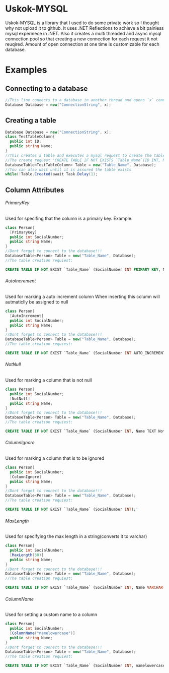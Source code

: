 # Uskok-MYSQL
Uskok-MYSQL is a library that I used to do some private work so I thought why not upload it to github.
It uses .NET Reflections to achieve a bit painless mysql experinece in .NET.
Also it creates a multi threaded and async mysql connection pool so that creating a new connection for each request it not reuqired.
Amount of open connection at one time is customizable for each database.
# Examples

## Connecting to a database

```cs
//This line connects to a database in another thread and opens `x` connections
Database Database = new("ConnectionString", x);
```

## Creating a table

```cs
Database Database = new("ConnectionString", x);
class TestTableColumn{
  public int ID;
  public string Name;
}
//This creates a table and executes a mysql request to create the table if it does not exist.
//The create request 'CREATE TABLE IF NOT EXISTS `Table_Name`(ID INT, Name TEXT);'
DatabaseTable<TestTableColumn> Table = new("Table_Name", Database);
//You can also wait until it is assured the table exists
while(!Table.Created)await Task.Delay(1);
```

## Column Attributes

###### PrimaryKey
Used for specifing that the column is a primary key.
Example:
```cs
class Person{
  [PrimaryKey]
  public int SocialNumber;
  public string Name;
}
//Dont forget to connect to the database!!!
DatabaseTable<Person> Table = new("Table_Name", Database);
//The table creation requiest:
```
```sql
CREATE TABLE IF NOT EXIST `Table_Name` (SocialNumber INT PRIMARY KEY, Name TEXT);'
```

###### AutoIncrement
Used for marking a auto increment column
When inserting this column will autmaticlly be assigned to null
```cs
class Person{
  [AutoIncrement]
  public int SocialNumber;
  public string Name;
}
//Dont forget to connect to the database!!!
DatabaseTable<Person> Table = new("Table_Name", Database);
//The table creation requiest:
```
```sql
CREATE TABLE IF NOT EXIST `Table_Name` (SocialNumber INT AUTO_INCREMENT, Name TEXT);'
```

###### NotNull
Used for marking a column that is not null
```cs
class Person{
  public int SocialNumber;
  [NotNull]
  public string Name;
}
//Dont forget to connect to the database!!!
DatabaseTable<Person> Table = new("Table_Name", Database);
//The table creation requiest:
```
```sql
CREATE TABLE IF NOT EXIST `Table_Name` (SocialNumber INT, Name TEXT NotNull);'
```

###### ColumnIgnore
Used for marking a column that is to be ignored
```cs
class Person{
  public int SocialNumber;
  [ColumnIgnore]
  public string Name;
}
//Dont forget to connect to the database!!!
DatabaseTable<Person> Table = new("Table_Name", Database);
//The table creation requiest:
```
```sql
CREATE TABLE IF NOT EXIST `Table_Name` (SocialNumber INT);'
```

###### MaxLength
Used for specifying the max length in a string(converts it to varchar)
```cs
class Person{
  public int SocialNumber;
  [MaxLength(30)]
  public string Name;
}
//Dont forget to connect to the database!!!
DatabaseTable<Person> Table = new("Table_Name", Database);
//The table creation requiest:
```
```sql
CREATE TABLE IF NOT EXIST `Table_Name` (SocialNumber INT, Name VARCHAR(30));'
```

###### ColumnName
Used for setting a custom name to a column
```cs
class Person{
  public int SocialNumber;
  [ColumnName("namelowercase")]
  public string Name;
}
//Dont forget to connect to the database!!!
DatabaseTable<Person> Table = new("Table_Name", Database);
//The table creation requiest:
```
```sql
CREATE TABLE IF NOT EXIST `Table_Name` (SocialNumber INT, namelowercase TEXT);'
```
